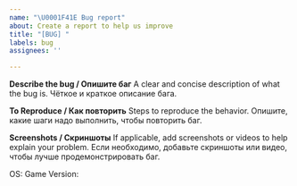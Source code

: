 ```yaml
---
name: "\U0001F41E Bug report"
about: Create a report to help us improve
title: "[BUG] "
labels: bug
assignees: ''

---
```


**Describe the bug / Опишите баг**
A clear and concise description of what the bug is.
Чёткое и краткое описание бага.

**To Reproduce / Как повторить**
Steps to reproduce the behavior.
Опишите, какие шаги надо выполнить, чтобы повторить баг.

**Screenshots / Скриншоты**
If applicable, add screenshots or videos to help explain your problem.
Если необходимо, добавьте скриншоты или видео, чтобы лучше продемонстрировать баг.

OS: 
Game Version:
